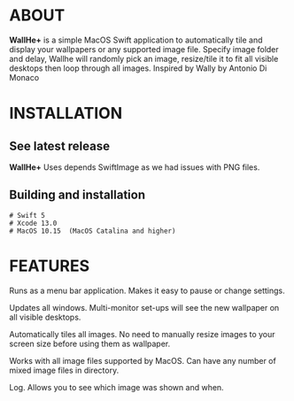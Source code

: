 # ABOUT

**WallHe+** is a simple MacOS Swift application to automatically tile and display your wallpapers or any supported image file.
Specify image folder and delay, Wallhe will randomly pick an image, resize/tile it to fit all visible desktops then loop through all images. 
Inspired by Wally by Antonio Di Monaco

# INSTALLATION

## See latest release

**WallHe+**
Uses depends SwiftImage as we had issues with PNG files. 

## Building and installation

    # Swift 5
    # Xcode 13.0
    # MacOS 10.15  (MacOS Catalina and higher)  

# FEATURES

Runs as a menu bar application.
Makes it easy to pause or change settings.

Updates all windows.
Multi-monitor set-ups will see the new wallpaper on all visible desktops.

Automatically tiles all images.
No need to manually resize images to your screen size before using them as wallpaper.

Works with all image files supported by MacOS.
Can have any number of mixed image files in directory.

Log.
Allows you to see which image was shown and when.
